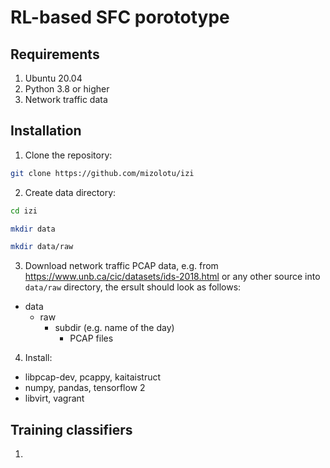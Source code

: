 # RL-based SFC porototype

## Requirements

1. Ubuntu 20.04
2. Python 3.8 or higher
3. Network traffic data

## Installation

1. Clone the repository:
```bash
git clone https://github.com/mizolotu/izi
```
2. Create data directory:
```bash
cd izi
```
```bash
mkdir data
```
```bash
mkdir data/raw
```
3. Download network traffic PCAP data, e.g. from https://www.unb.ca/cic/datasets/ids-2018.html or any other source into ```data/raw``` directory, the ersult should look as follows:
  - data
    - raw
      - subdir (e.g. name of the day)
        - PCAP files

4. Install: 
  - libpcap-dev, pcappy, kaitaistruct 
  - numpy, pandas, tensorflow 2
  - libvirt, vagrant  

## Training classifiers

1. 
